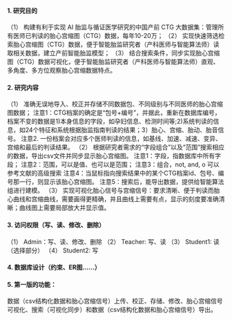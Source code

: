 #### 1.	研究目的
（1）	构建有利于实现 AI 胎监与循证医学研究的中国产前 CTG 大数据集：管理所有医师已判读的胎心宫缩图（CTG）数据，每年10-20万；
（2）	实现快速筛选检索胎心宫缩图（CTG）数据，便于智能胎监研究者（产科医师与智能算法师）读取相关数据，建立产前智能胎监模型；
（3）	结合搜索条件，同步实现胎心宫缩图（CTG）数据可视化，便于智能胎监研究者（产科医师与智能算法师）直观、多角度、多方位观察胎心宫缩数据特点。
#### 2.	研究内容
（1）	准确无误地导入、校正并存储不同数据包、不同级别与不同医师的胎心宫缩图数据； 
注意1：CTG档案的确定是“包号+编号”，并据此，重新在数据库编号，档案不变的数据是1)本身信息的字段，如孕妇信息、检测时间等;2)系统判读的信息，如24个特征和系统根据胎监指南判读的结果；3）胎心、宫缩、胎动、胎音信号。
注意2. 一份档案会对应多个医师判读的信息，如基线、加速、减速、变异、宫缩和最后的判读结果。
（2）	根据研究者需求的“字段组合”以及“范围”搜索相应的数据，导出csv文件并同步显示胎心宫缩图。
注意1：字段，指数据库中所有字段；
注意2：范围，可以是值、也可以是范围；
注意3：组合，not, and, o
可以参考文献的高级搜索
注意4：当鼠标指向搜索结果中的某个CTG档案id、包号、编号那一行，则显示该胎心宫缩图。
注意5：搜索后，能导出数据，提供给智能算法组进行建模。
（3）	实现可视化胎心信号与宫缩信号：要求清晰、便于判读而胎心曲线和宫缩曲线，需要画得更精确，并且曲线上需要有点，显示的刻度要准确清晰；曲线图上需要局部放大并显示值。
#### 3.	访问权限（写、读、修改、删除）
（1）	Admin：写、读、修改、删除
（2）	Teacher: 写、读
（3）	Student1: 读 （选择部分）
（4）	Student2: 写
#### 4.	数据库设计（约束、ER图……）

#### 5.	第一版的功能：
数据（csv结构化数据和胎心宫缩信号）上传、校正、存储、修改、胎心宫缩信号可视化、搜索（可视化同步）和数据（csv结构化数据和胎心宫缩信号）导出。
